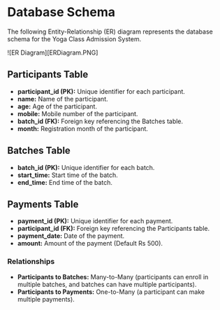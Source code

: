 # Database Schema

The following Entity-Relationship (ER) diagram represents the database schema for the Yoga Class Admission System.

![ER Diagram][ERDiagram.PNG]

## Participants Table

- **participant_id (PK):** Unique identifier for each participant.
- **name:** Name of the participant.
- **age:** Age of the participant.
- **mobile:** Mobile number of the participant.
- **batch_id (FK):** Foreign key referencing the Batches table.
- **month:** Registration month of the participant.

## Batches Table

- **batch_id (PK):** Unique identifier for each batch.
- **start_time:** Start time of the batch.
- **end_time:** End time of the batch.

## Payments Table

- **payment_id (PK):** Unique identifier for each payment.
- **participant_id (FK):** Foreign key referencing the Participants table.
- **payment_date:** Date of the payment.
- **amount:** Amount of the payment (Default Rs 500).

### Relationships

- **Participants to Batches:** Many-to-Many (participants can enroll in multiple batches, and batches can have multiple participants).
- **Participants to Payments:** One-to-Many (a participant can make multiple payments).
